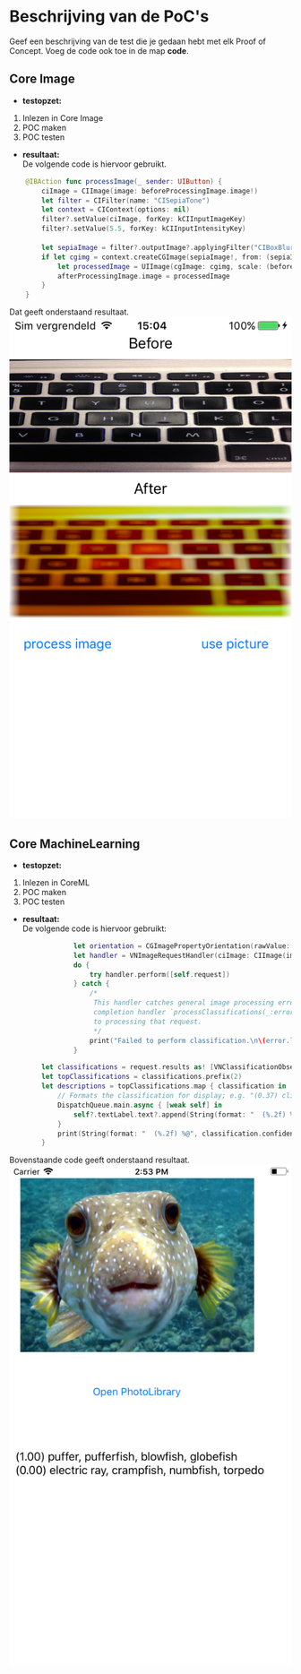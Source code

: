 Beschrijving van de PoC's
==========================

Geef een beschrijving van de test die je gedaan hebt met elk Proof of Concept. Voeg de code ook toe in de map **code**.
 
Core Image
----------------
* **testopzet:**  
 1. Inlezen in Core Image
 2. POC maken
 3. POC testen

* **resultaat:**  
De volgende code is hiervoor gebruikt.
```swift
    @IBAction func processImage(_ sender: UIButton) {
        ciImage = CIImage(image: beforeProcessingImage.image!)
        let filter = CIFilter(name: "CISepiaTone")
        let context = CIContext(options: nil)
        filter?.setValue(ciImage, forKey: kCIInputImageKey)
        filter?.setValue(5.5, forKey: kCIInputIntensityKey)
        
        let sepiaImage = filter?.outputImage?.applyingFilter("CIBoxBlur", parameters: [kCIInputRadiusKey : 100.0])
        if let cgimg = context.createCGImage(sepiaImage!, from: (sepiaImage?.extent)!) {
            let processedImage = UIImage(cgImage: cgimg, scale: (beforeProcessingImage.image?.scale)!, orientation: (beforeProcessingImage.image?.imageOrientation)!)
            afterProcessingImage.image = processedImage
        }
    }
```
Dat geeft onderstaand resultaat.
![alt Filters](./IMG_1450.PNG "Filters")

Core MachineLearning
----------------
* **testopzet:**  
1. Inlezen in CoreML
 2. POC maken
 3. POC testen

* **resultaat:**  
De volgende code is hiervoor gebruikt:
```swift
                let orientation = CGImagePropertyOrientation(rawValue: UInt32(pickedImage.imageOrientation.rawValue))
                let handler = VNImageRequestHandler(ciImage: CIImage(image: pickedImage)!, orientation: orientation!)
                do {
                    try handler.perform([self.request])
                } catch {
                    /*
                     This handler catches general image processing errors. The `classificationRequest`'s
                     completion handler `processClassifications(_:error:)` catches errors specific
                     to processing that request.
                     */
                    print("Failed to perform classification.\n\(error.localizedDescription)")
                }
```


```swift
        let classifications = request.results as! [VNClassificationObservation]
        let topClassifications = classifications.prefix(2)
        let descriptions = topClassifications.map { classification in
            // Formats the classification for display; e.g. "(0.37) cliff, drop, drop-off".
            DispatchQueue.main.async { [weak self] in
                self?.textLabel.text?.append(String(format: "  (%.2f) %@\n", classification.confidence, classification.identifier))
            }
            print(String(format: "  (%.2f) %@", classification.confidence, classification.identifier))
        }
```
Bovenstaande code geeft onderstaand resultaat.  
![alt Machine Learning](./CML.png "Machine Learning")